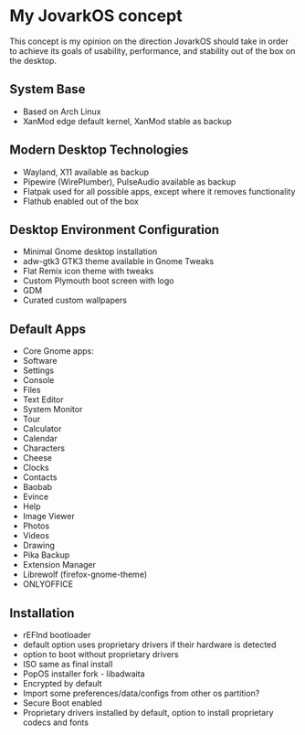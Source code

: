 # My JovarkOS concept
This concept is my opinion on the direction JovarkOS should take in order to achieve its goals of usability, performance, and stability out of the box on the desktop.

## System Base
* Based on Arch Linux
* XanMod edge default kernel, XanMod stable as backup

## Modern Desktop Technologies
* Wayland, X11 available as backup
* Pipewire (WirePlumber), PulseAudio available as backup
* Flatpak used for all possible apps, except where it removes functionality
* Flathub enabled out of the box

## Desktop Environment Configuration
* Minimal Gnome desktop installation
* adw-gtk3 GTK3 theme available in Gnome Tweaks
* Flat Remix icon theme with tweaks
* Custom Plymouth boot screen with logo
* GDM
* Curated custom wallpapers

## Default Apps
* Core Gnome apps:
* Software
* Settings
* Console
* Files
* Text Editor
* System Monitor
* Tour
* Calculator
* Calendar
* Characters
* Cheese
* Clocks
* Contacts
* Baobab
* Evince
* Help
* Image Viewer
* Photos
* Videos
* Drawing
* Pika Backup
* Extension Manager
* Librewolf (firefox-gnome-theme)
* ONLYOFFICE

## Installation
* rEFInd bootloader
* default option uses proprietary drivers if their hardware is detected
* option to boot without proprietary drivers
* ISO same as final install
* PopOS installer fork - libadwaita
* Encrypted by default
* Import some preferences/data/configs from other os partition?
* Secure Boot enabled
* Proprietary drivers installed by default, option to install proprietary codecs and fonts
